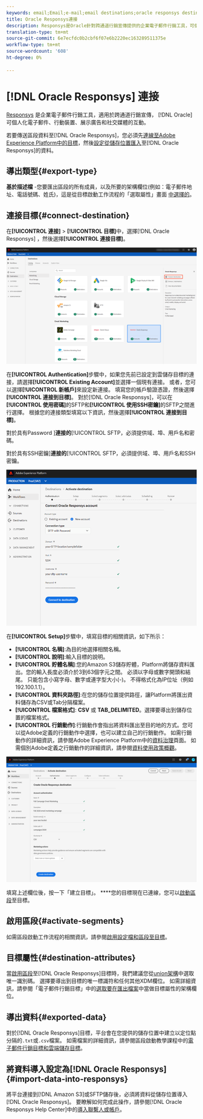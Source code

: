 ```yaml
---
keywords: email;Email;e-mail;email destinations;oracle responsys destination
title: Oracle Responsys連接
description: Responsys是Oracle針對跨通道行銷宣傳提供的企業電子郵件行銷工具，可個人化電子郵件、行動裝置、展示廣告和社交媒體之間的互動。
translation-type: tm+mt
source-git-commit: 6e7ecfdc0b2cbf6f07e6b2220ec163289511375e
workflow-type: tm+mt
source-wordcount: '608'
ht-degree: 0%

---
```



# [!DNL Oracle Responsys] 連接

[Responsys](https://www.oracle.com/marketingcloud/products/cross-channel-orchestration/) 是企業電子郵件行銷工具，適用於跨通道行銷宣傳， [!DNL Oracle] 可個人化電子郵件、行動裝置、展示廣告和社交媒體的互動。

若要傳送區段資料至[!DNL Oracle Responsys]，您必須先[連線至Adobe Experience Platform中的目標](#connect-destination)，然後[設定從儲存位置匯入](#import-data-into-responsys)至[!DNL Oracle Responsys]的資料。

## 導出類型{#export-type}

**基於描述檔** -您要匯出區段的所有成員，以及所要的架構欄位(例如：電子郵件地址、電話號碼、姓氏)，這是從目標啟動工作流程的「選取屬性」畫面 [中選擇的](../../ui/activate-destinations.md#select-attributes)。

## 連接目標{#connect-destination}

在&#x200B;**[!UICONTROL 連接]** > **[!UICONTROL 目標]**&#x200B;中，選擇[!DNL Oracle Responsys] ，然後選擇&#x200B;**[!UICONTROL 連接目標]**。

![連線至Responsys](../../assets/catalog/email-marketing/oracle-responsys/catalog.png)

在&#x200B;**[!UICONTROL Authentication]**&#x200B;步驟中，如果您先前已設定到雲儲存目標的連接，請選擇&#x200B;**[!UICONTROL Existing Account]**&#x200B;並選擇一個現有連接。 或者，您可以選擇&#x200B;**[!UICONTROL 新帳戶]**&#x200B;來設定新連接。 填寫您的帳戶驗證憑證，然後選擇&#x200B;**[!UICONTROL 連接到目標]**。 對於[!DNL Oracle Responsys]，可以在&#x200B;**[!UICONTROL 使用密碼]**&#x200B;的SFTP和&#x200B;**[!UICONTROL 使用SSH密鑰]**&#x200B;的SFTP之間進行選擇。 根據您的連接類型填寫以下資訊，然後選擇&#x200B;**[!UICONTROL 連接到目標]**。

對於具有Password ]**連接的**[!UICONTROL  SFTP，必須提供域、埠、用戶名和密碼。

對於具有SSH密鑰&#x200B;]**連接的**[!UICONTROL  SFTP，必須提供域、埠、用戶名和SSH密鑰。

![填寫Responsys資訊](../../assets/catalog/email-marketing/oracle-responsys/account-info.png)

在&#x200B;**[!UICONTROL Setup]**&#x200B;步驟中，填寫目標的相關資訊，如下所示：
- **[!UICONTROL 名稱]**:為目的地選擇相關名稱。
- **[!UICONTROL 說明]**:輸入目標的說明。
- **[!UICONTROL 貯體名稱]**:您的Amazon S3儲存貯體，Platform將儲存資料匯出。您的輸入長度必須介於3到63個字元之間。 必須以字母或數字開頭和結尾。 只能包含小寫字母、數字或連字型大小(-)。 不得格式化為IP位址（例如192.100.1.1）。
- **[!UICONTROL 資料夾路徑]**:在您的儲存位置提供路徑，讓Platform將匯出資料儲存為CSV或Tab分隔檔案。
- **[!UICONTROL 檔案格式]**: **CSV** 或 **TAB_DELIMITED**。選擇要導出到儲存位置的檔案格式。
- **[!UICONTROL 行銷動作]**:行銷動作會指出將資料匯出至目的地的方式。您可以從Adobe定義的行銷動作中選擇，也可以建立自己的行銷動作。 如需行銷動作的詳細資訊，請參閱Adobe Experience Platform中的[資料治理](../../../data-governance/policies/overview.md)頁面。 如需個別Adobe定義之行銷動作的詳細資訊，請參閱[資料使用政策概觀](../../../data-governance/policies/overview.md)。

![Responsys基本資訊](../../assets/catalog/email-marketing/oracle-responsys/basic-information.png)

填寫上述欄位後，按一下「建立目標」。 ****&#x200B;您的目標現在已連線，您可以[啟動區段](../../ui/activate-destinations.md)至目標。

## 啟用區段{#activate-segments}

如需區段啟動工作流程的相關資訊，請參閱[啟用設定檔和區段至目標](../../ui/activate-destinations.md)。

## 目標屬性{#destination-attributes}

當[啟用區段](../../ui/activate-destinations.md)至[!DNL Oracle Responsys]目標時，我們建議您從[union架構](../../../profile/home.md#profile-fragments-and-union-schemas)中選取唯一識別碼。 選擇要導出到目標的唯一標識符和任何其他XDM欄位。 如需詳細資訊，請參閱「電子郵件行銷目標」中的[選取要在匯出檔案](./overview.md#destination-attributes)中當做目標屬性的架構欄位。

## 導出資料{#exported-data}

對於[!DNL Oracle Responsys]目標，平台會在您提供的儲存位置中建立以定位點分隔的`.txt`或`.csv`檔案。 如需檔案的詳細資訊，請參閱區段啟動教學課程中的[電子郵件行銷目標和雲端儲存目標](../../ui/activate-destinations.md#esp-and-cloud-storage)。

## 將資料導入設定為[!DNL Oracle Responsys] {#import-data-into-responsys}

將平台連接到[!DNL Amazon S3]或SFTP儲存後，必須將資料從儲存位置導入[!DNL Oracle Responsys]。 要瞭解如何完成此操作，請參閱[!DNL Oracle Responsys Help Center]中的[導入聯繫人或帳戶](https://docs.oracle.com/cloud/latest/marketingcs_gs/OMCEA/Connect_WizardUpload.htm)。